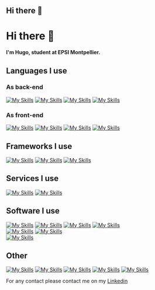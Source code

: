 ## Hi there 👋

<!--
**aZor9/aZor9** is a ✨ _special_ ✨ repository because its `README.md` (this file) appears on your GitHub profile.

Here are some ideas to get you started:

- 🔭 I’m currently working on ...
- 🌱 I’m currently learning ...
- 👯 I’m looking to collaborate on ...
- 🤔 I’m looking for help with ...
- 💬 Ask me about ...
- 📫 How to reach me: ...
- 😄 Pronouns: ...
- ⚡ Fun fact: ...
-->



# Hi there 👋

#### I'm Hugo, student at EPSI Montpellier.


## Languages I use
### As back-end
[![My Skills](https://skillicons.dev/icons?i=py)](https://skillicons.dev) 
[![My Skills](https://skillicons.dev/icons?i=cpp)](https://skillicons.dev) 
[![My Skills](https://skillicons.dev/icons?i=rust)](https://skillicons.dev) 
[![My Skills](https://skillicons.dev/icons?i=ts)](https://skillicons.dev)
### As front-end
[![My Skills](https://skillicons.dev/icons?i=dart)](https://skillicons.dev) 
[![My Skills](https://skillicons.dev/icons?i=html)](https://skillicons.dev) 
[![My Skills](https://skillicons.dev/icons?i=css)](https://skillicons.dev) 
[![My Skills](https://skillicons.dev/icons?i=js)](https://skillicons.dev) 

## Frameworks I use
[![My Skills](https://skillicons.dev/icons?i=electron)](https://skillicons.dev) 
[![My Skills](https://skillicons.dev/icons?i=flutter)](https://skillicons.dev) 
[![My Skills](https://skillicons.dev/icons?i=boostrap)](https://skillicons.dev) 

## Services I use
[![My Skills](https://skillicons.dev/icons?i=firebase)](https://skillicons.dev) 
[![My Skills](https://skillicons.dev/icons?i=supabase)](https://skillicons.dev)

## Software I use
[![My Skills](https://skillicons.dev/icons?i=androidstudio)]() 
[![My Skills](https://skillicons.dev/icons?i=vscode)](https://skillicons.dev) 
[![My Skills](https://skillicons.dev/icons?i=figma)](https://skillicons.dev) 
[![My Skills](https://skillicons.dev/icons?i=github)](https://skillicons.dev)  
[![My Skills](https://skillicons.dev/icons?i=notion)](https://skillicons.dev)
[![My Skills](https://skillicons.dev/icons?i=obsidian)](https://skillicons.dev)  
[![My Skills](https://skillicons.dev/icons?i=ps)](https://skillicons.dev)

## Other
[![My Skills](https://skillicons.dev/icons?i=blender)](https://skillicons.dev) 
[![My Skills](https://skillicons.dev/icons?i=discord)](https://skillicons.dev) 
[![My Skills](https://skillicons.dev/icons?i=gmail)](https://skillicons.dev) 
[![My Skills](https://skillicons.dev/icons?i=linkedin)](https://skillicons.dev)
[![My Skills](https://skillicons.dev/icons?i=sqlite)](https://skillicons.dev)  



For any contact please contact me on my <a href="https://www.linkedin.com/in/louisraverdy/">Linkedin</a>
